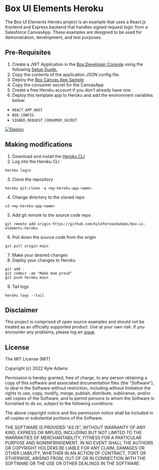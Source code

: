 # Box UI Elements Heroku 
The Box UI Elements Heroku project is an example that uses a React.js frontend and Express backend that handles signed request logic from a Salesforce CanvasApp. These examples are designed to be used for demonstration, development, and test purposes.

## Pre-Requisites

1. Create a JWT Application in the [Box Developer Console](https://account.box.com/developers/services) using the following [Setup Guide.](https://developer.box.com/en/guides/applications/custom-apps/jwt-setup/)
2. Copy the contents of the application JSON config file.
3. Deploy the [Box Canvas App Sample](https://github.com/kylefernandadams/box-canvas-app)
4. Copy the consumer secret for the CanvasApp
5. Create a free Heroku account if you don't already have one.
6. Deploy this template app to Heroku and add the environment variables below:
- `REACT_APP_HOST`
- `BOX_CONFIG`
- `SIGNED_REQUEST_CONSUMER_SECRET`
  
[![Deploy](https://www.herokucdn.com/deploy/button.svg)](https://heroku.com/deploy)

## Making modifications
1. Download and install the [Heroku CLI](https://devcenter.heroku.com/articles/heroku-command-line)
2. Log into the Heroku CLI
```shell
heroku login
```
3. Clone the repository
```shell
heroku git:clone -a <my-heroku-app-name>
```
4. Change directory to the cloned repo
```shell
cd <my-heroku-app-name>
```
5. Add git remote to the source code repo
```shell
git remote add origin https://github.com/kylefernandadams/box-ui-elements-heroku 
```
6. Pull down the source code from the origin
```shell
git pull origin main
```
7. Make your desired changes
8. Deploy your changes to Heroku
```shell
git add .
git commit -am "Make mom proud"
git push heroku main
```
9. Tail logs
```shell
heroku logs --tail
```

## Disclaimer
This project is comprised of open source examples and should not be treated as an officially supported product. Use at your own risk. If you encounter any problems, please log an [issue](https://github.com/kylefernandadams/box-ui-elements-heroku/issues).

## License

The MIT License (MIT)

Copyright (c) 2022 Kyle Adams

Permission is hereby granted, free of charge, to any person obtaining a copy of this software and associated documentation files (the "Software"), to deal in the Software without restriction, including without limitation the rights to use, copy, modify, merge, publish, distribute, sublicense, and/or sell copies of the Software, and to permit persons to whom the Software is furnished to do so, subject to the following conditions:

The above copyright notice and this permission notice shall be included in all copies or substantial portions of the Software.

THE SOFTWARE IS PROVIDED "AS IS", WITHOUT WARRANTY OF ANY KIND, EXPRESS OR IMPLIED, INCLUDING BUT NOT LIMITED TO THE WARRANTIES OF MERCHANTABILITY, FITNESS FOR A PARTICULAR PURPOSE AND NONINFRINGEMENT. IN NO EVENT SHALL THE AUTHORS OR COPYRIGHT HOLDERS BE LIABLE FOR ANY CLAIM, DAMAGES OR OTHER LIABILITY, WHETHER IN AN ACTION OF CONTRACT, TORT OR OTHERWISE, ARISING FROM, OUT OF OR IN CONNECTION WITH THE SOFTWARE OR THE USE OR OTHER DEALINGS IN THE SOFTWARE.
